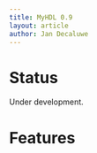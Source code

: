 ```yaml
---
title: MyHDL 0.9 
layout: article
author: Jan Decaluwe
---
```


Status
======

Under development.

Features
========




